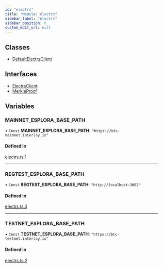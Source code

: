 ```yaml
---
id: "electrs"
title: "Module: electrs"
sidebar_label: "electrs"
sidebar_position: 0
custom_edit_url: null
---
```


## Classes

- [DefaultElectrsClient](../classes/electrs.DefaultElectrsClient.md)

## Interfaces

- [ElectrsClient](../interfaces/electrs.ElectrsClient.md)
- [MerkleProof](../interfaces/electrs.MerkleProof.md)

## Variables

### MAINNET\_ESPLORA\_BASE\_PATH

• `Const` **MAINNET\_ESPLORA\_BASE\_PATH**: ``"https://btc-mainnet.interlay.io"``

#### Defined in

[electrs.ts:1](https://github.com/bob-collective/bob/blob/49b40f4/sdk/src/electrs.ts#L1)

___

### REGTEST\_ESPLORA\_BASE\_PATH

• `Const` **REGTEST\_ESPLORA\_BASE\_PATH**: ``"http://localhost:3002"``

#### Defined in

[electrs.ts:3](https://github.com/bob-collective/bob/blob/49b40f4/sdk/src/electrs.ts#L3)

___

### TESTNET\_ESPLORA\_BASE\_PATH

• `Const` **TESTNET\_ESPLORA\_BASE\_PATH**: ``"https://btc-testnet.interlay.io"``

#### Defined in

[electrs.ts:2](https://github.com/bob-collective/bob/blob/49b40f4/sdk/src/electrs.ts#L2)
